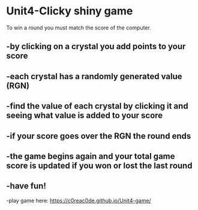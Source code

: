 # Unit4-Clicky shiny game 

To win a round you must match the score of the computer.

-by clicking on a crystal you add points to your score
-
-each crystal has a randomly generated value (RGN)
-
-find the value of each crystal by clicking it and seeing what value is added to your score
-
-if your score goes over the RGN the round ends
-
-the game begins again and your total game score is updated if you won or lost the last round
-
-have fun!
-
-play game here: https://c0reac0de.github.io/Unit4-game/
